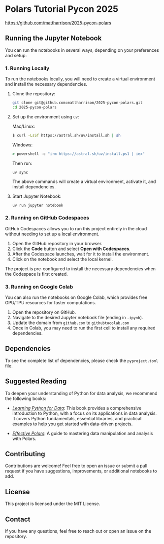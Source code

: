 # Polars Tutorial Pycon 2025

https://github.com/mattharrison/2025-pycon-polars

## Running the Jupyter Notebook

You can run the notebooks in several ways, depending on your preferences and setup:

### 1. Running Locally

To run the notebooks locally, you will need to create a virtual environment and install the necessary dependencies.

1. Clone the repository:
   ```sh
   git clone git@github.com:mattharrison/2025-pycon-polars.git
   cd 2025-pycon-polars
   ```

2. Set up the environment using `uv`:

   Mac/Linux:
   ```sh
   $ curl -LsSf https://astral.sh/uv/install.sh | sh
   ```
   Windows:
   ```cmd
   > powershell -c "irm https://astral.sh/uv/install.ps1 | iex"
   ```

   Then run:
   ```
   uv sync
   ```

   The above commands will create a virtual environment, activate it, and install dependencies.

3. Start Jupyter Notebook:
   ```sh
   uv run jupyter notebook
   ```

### 2. Running on GitHub Codespaces

GitHub Codespaces allows you to run this project entirely in the cloud without needing to set up a local environment.

1. Open the GitHub repository in your browser.
2. Click the **Code** button and select **Open with Codespaces**.
3. After the Codespace launches, wait for it to install the environment.
4. Click on the notebook and select the local kernel.

The project is pre-configured to install the necessary dependencies when the Codespace is first created.

### 3. Running on Google Colab

You can also run the notebooks on Google Colab, which provides free GPU/TPU resources for faster computations.

1. Open the repository on GitHub.
2. Navigate to the desired Jupyter notebook file (ending in `.ipynb`).
3. Update the domain from `github.com` to `githubtocolab.com`
4. Once in Colab, you may need to run the first cell to install any required dependencies.

## Dependencies


To see the complete list of dependencies, please check the `pyproject.toml` file.

## Suggested Reading

To deepen your understanding of Python for data analysis, we recommend the following books:

- [*Learning Python for Data*](https://store.metasnake.com/learningpy): This book provides a comprehensive introduction to Python, with a focus on its applications in data analysis. It covers Python fundamentals, essential libraries, and practical examples to help you get started with data-driven projects.

- [*Effective Polars*](https://store.metasnake.com/a5018258-063b-4802-b395-34e75b6eeb5e): A guide to mastering data manipulation and analysis with Polars.

## Contributing

Contributions are welcome! Feel free to open an issue or submit a pull request if you have suggestions, improvements, or additional notebooks to add.

## License

This project is licensed under the MIT License.

## Contact

If you have any questions, feel free to reach out or open an issue on the repository.

